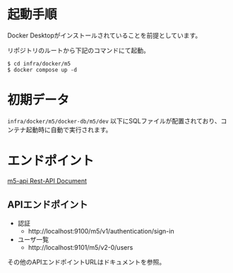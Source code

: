 # 起動手順
Docker Desktopがインストールされていることを前提としています。

リポジトリのルートから下記のコマンドにて起動。
```shell
$ cd infra/docker/m5
$ docker compose up -d
```

# 初期データ
`infra/docker/m5/docker-db/m5/dev` 以下にSQLファイルが配置されており、コンテナ起動時に自動で実行されます。

# エンドポイント
[m5-api Rest-API Document](https://crispy-guacamole-14f9f8b5.pages.github.io/)

## APIエンドポイント
- 認証
  - http://localhost:9100/m5/v1/authentication/sign-in
- ユーザ一覧
  - http://localhost:9101/m5/v2-0/users

その他のAPIエンドポイントURLはドキュメントを参照。
